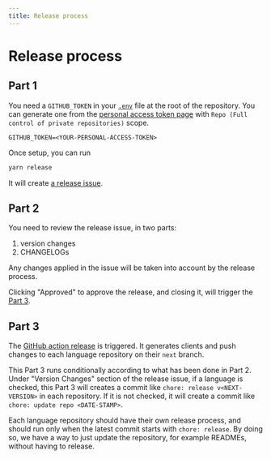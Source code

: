```yaml
---
title: Release process
---
```


# Release process

## Part 1

You need a `GITHUB_TOKEN` in your [`.env`](https://github.com/algolia/api-clients-automation/blob/main/.env.example) file at the root of the repository. You can generate one from the [personal access token page](https://github.com/settings/tokens/new) with `Repo (Full control of private repositories)` scope.

```
GITHUB_TOKEN=<YOUR-PERSONAL-ACCESS-TOKEN>
```

Once setup, you can run

```bash
yarn release
```

It will create [a release issue](https://github.com/algolia/api-clients-automation/issues/220).

## Part 2

You need to review the release issue, in two parts:

1.  version changes
2.  CHANGELOGs

Any changes applied in the issue will be taken into account by the release process.

Clicking "Approved" to approve the release, and closing it, will trigger the [Part 3](#part-3).

## Part 3

The [GitHub action release](https://github.com/algolia/api-clients-automation/blob/main/.github/workflows/process-release.yml) is triggered. It generates clients and push changes to each language repository on their `next` branch.

This Part 3 runs conditionally according to what has been done in Part 2. Under "Version Changes" section of the release issue, if a language is checked, this Part 3 will creates a commit like `chore: release v<NEXT-VERSION>` in each repository. If it is not checked, it will create a commit like `chore: update repo <DATE-STAMP>`.

Each language repository should have their own release process, and should run only when the latest commit starts with `chore: release`. By doing so, we have a way to just update the repository, for example READMEs, without having to release.
